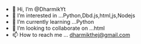 - 👋 Hi, I’m @DharmikYt
- 👀 I’m interested in ...Python,Dbd.js,html,js,Nodejs
- 🌱 I’m currently learning ...Python
- 💞️ I’m looking to collaborate on ...html
- 📫 How to reach me ... dharmikthej@gmail.com

<!---
DharmikYt/DharmikYt is a ✨ special ✨ repository because its `README.md` (this file) appears on your GitHub profile.
You can click the Preview link to take a look at your changes.
--->
